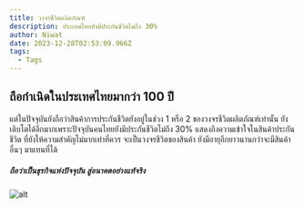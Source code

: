 ```yaml
---
title: วงจรชีวิตผลิตภัณฑ์
description: ประเทศไทยยังมีประกันชีวิตไม่ถึง 30%
author: Niwat
date: 2023-12-28T02:53:09.966Z
tags:
  - Tags
---
```

## ถือกำเนิดในประเทศไทยมากว่า 100 ปี

แต่ในปัจจุบันยังถือว่าสินค้าการประกันชีวิตยังอยู่ในช่วง 1 หรือ 2 ของวงจรชีวิตผลิตภัณฑ์เท่านั้น ยังเติบโตได้อีกมากเพราะปัจจุบันคนไทยยังมีประกันชีวิตไม่ถึง 30% แสดงถึงความเข้าใจในสินค้าประกันชีวิต ที่ยังให้ความสำคัญไม่มากเท่าที่ควร จะเป็นวงจรชีวิตของสินค้า ยังมีอายุอีกยาวนานกว่าจะมีสินค้าอื่นๆ มาแทนที่ได้

##### ถือว่าเป็นธุรกิจแห่งปัจจุบัน สู่อนาคตอย่างแท้จริง

![alt](/static/img/11.jpeg "woman")
